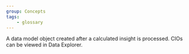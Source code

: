 ```yaml
---
group: Concepts
tags:
    - glossary
---
```

A data model object created after a calculated insight is processed. CIOs can be viewed in Data Explorer.